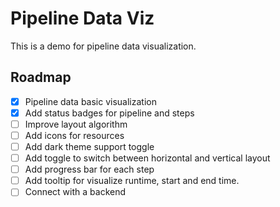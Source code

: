 # Pipeline Data Viz

This is a demo for pipeline data visualization.

## Roadmap

- [x] Pipeline data basic visualization
- [x] Add status badges for pipeline and steps
- [ ] Improve layout algorithm
- [ ] Add icons for resources
- [ ] Add dark theme support toggle
- [ ] Add toggle to switch between horizontal and vertical layout
- [ ] Add progress bar for each step
- [ ] Add tooltip for visualize runtime, start and end time.
- [ ] Connect with a backend
